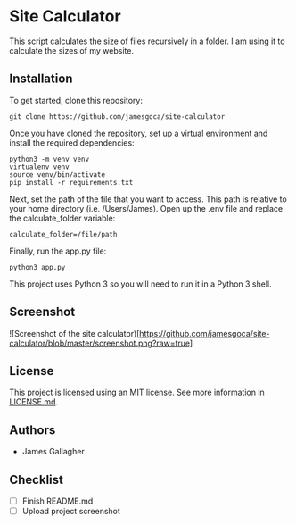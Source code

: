 # Site Calculator

This script calculates the size of files recursively in a folder. I am using it to calculate the sizes of my website.

## Installation

To get started, clone this repository:

```git clone https://github.com/jamesgoca/site-calculator```

Once you have cloned the repository, set up a virtual environment and install the required dependencies:

```
python3 -m venv venv
virtualenv venv
source venv/bin/activate
pip install -r requirements.txt
```

Next, set the path of the file that you want to access. This path is relative to your home directory (i.e. /Users/James). Open up the .env file and replace the calculate_folder variable:

```calculate_folder=/file/path```

Finally, run the app.py file:

```python3 app.py```

This project uses Python 3 so you will need to run it in a Python 3 shell.

## Screenshot

![Screenshot of the site calculator)[https://github.com/jamesgoca/site-calculator/blob/master/screenshot.png?raw=true]

## License

This project is licensed using an MIT license. See more information in [LICENSE.md](https://github.com/jamesgoca/garfield-cli/blob/master/LICENSE.md).

## Authors

- James Gallagher

## Checklist

- [ ] Finish README.md
- [ ] Upload project screenshot
